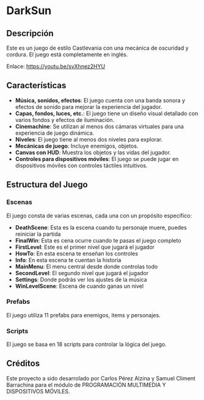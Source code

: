 # DarkSun

## Descripción

Este es un juego de estilo Castlevania con una mecánica de oscuridad y cordura. El juego está completamente en inglés.

Enlace: https://youtu.be/svXhnez2HYU

## Características

- **Música, sonidos, efectos**: El juego cuenta con una banda sonora y efectos de sonido para mejorar la experiencia del jugador.
- **Capas, fondos, luces, etc.**: El juego tiene un diseño visual detallado con varios fondos y efectos de iluminación.
- **Cinemachine**: Se utilizan al menos dos cámaras virtuales para una experiencia de juego dinámica.
- **Niveles**: El juego tiene al menos dos niveles para explorar.
- **Mecánicas de juego**: Incluye enemigos, objetos.
- **Canvas con HUD**: Muestra los objetos y las vidas del jugador.
- **Controles para dispositivos móviles**: El juego se puede jugar en dispositivos móviles con controles táctiles intuitivos.

## Estructura del Juego

### Escenas

El juego consta de varias escenas, cada una con un propósito específico:

- **DeathScene**: Esta es la escena cuando tu personaje muere, puedes reiniciar la partida
- **FinalWin**: Esta es cena ocurre cuando te pasas el juego completo
- **FirstLevel**: Este es el primer nivel que jugará el jugador
- **HowTo**: En esta escena te enseñan los controles
- **Info**: En esta escena te cuentan la historia
- **MainMenu**: El menu central desde donde controlas todo
- **SecondLevel**: El segundo nivel que jugará el jugador
- **Settings**: Donde podrás ver los ajustes de la música
- **WinLevelScene**: Escena de cuando ganas un nivel

### Prefabs

El juego utiliza 11 prefabs para enemigos, items y personajes.

### Scripts

El juego se basa en 18 scripts para controlar la lógica del juego.

## Créditos

Este proyecto a sido desarrolado por Carlos Pérez Alzina y Samuel Climent Barrachina para el módulo de PROGRAMACIÓN MULTIMEDIA Y DISPOSITIVOS MÓVILES.
